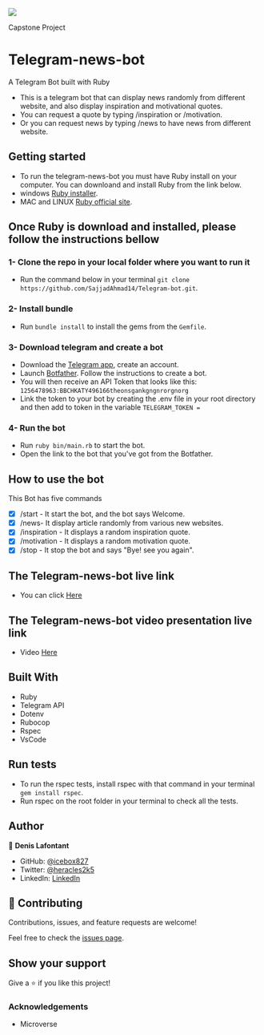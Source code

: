 ![](https://img.shields.io/badge/Microverse-blueviolet)

Capstone Project

# Telegram-news-bot

A Telegram Bot built with Ruby

- This is a telegram bot that can display news randomly from different website, and also display inspiration and motivational quotes.
- You can request a quote by typing /inspiration or /motivation.
- Or you can request news  by typing /news to have news from different website.

## Getting started

- To run the telegram-news-bot you must have Ruby install on your computer. You can downloand and install Ruby from the link below.
- windows [Ruby installer](https://rubyinstaller.org/).
- MAC and LINUX [Ruby official site](https://www.ruby-lang.org/en/downloads/).

## Once Ruby is download and installed, please follow the instructions bellow

### 1- Clone the repo in your local folder where you want to run it

- Run the command below in your terminal
`git clone https://github.com/SajjadAhmad14/Telegram-bot.git`.

### 2- Install bundle

- Run `bundle install` to install the gems from the `Gemfile`.

### 3- Download telegram and create a bot

- Download the [Telegram app](https://desktop.telegram.org/), create an account.
- Launch  [Botfather](https://t.me/botfather). Follow the instructions to create a bot.
- You will then receive an API Token that looks like this: `1256478963:BBCHKATY496166theonsgankgngnrorgnorg`
- Link the token to your bot by creating the .env file in your root directory and then add to token in the variable `TELEGRAM_TOKEN =`

### 4- Run the bot

- Run `ruby bin/main.rb` to start the bot.
- Open the link to the bot that you've got from the Botfather.

## How to use the bot

This Bot has five commands

- [x] /start - It start the bot, and the bot says Welcome.
- [x] /news- It display article randomly from various new websites.
- [x] /inspiration - It displays a random inspiration quote.
- [x] /motivation - It displays a random motivation quote.
- [x] /stop  - It stop the bot and says "Bye! see you again".

## The Telegram-news-bot live link

- You can click [Here](http://t.me/Lafimen_bot)

## The Telegram-news-bot video presentation live link

- Video [Here](https://www.loom.com/share/fad3780f0fa24b99aad153d1629d8977)

## Built With

- Ruby
- Telegram API
- Dotenv
- Rubocop
- Rspec
- VsCode

## Run tests

- To run the rspec tests, install rspec with that command in your terminal `gem install rspec`.
- Run rspec on the root folder in your terminal to check all the tests.

## Author

👤 **Denis Lafontant**

- GitHub: [@icebox827](https://github.com/icebox827)
- Twitter: [@heracles2k5](https://twitter.com/@heracles2k5)
- LinkedIn: [LinkedIn](https://www.linkedin.com/in/denis-lafontant-37031439/)

## 🤝 Contributing

Contributions, issues, and feature requests are welcome!

Feel free to check the [issues page](https://github.com/icebox827/telegram-bot/issues/2).

## Show your support

Give a ⭐️ if you like this project!

### Acknowledgements

- Microverse
